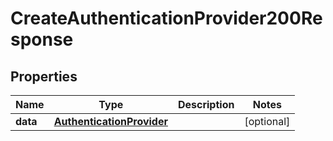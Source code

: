 

# CreateAuthenticationProvider200Response


## Properties

| Name | Type | Description | Notes |
|------------ | ------------- | ------------- | -------------|
|**data** | [**AuthenticationProvider**](AuthenticationProvider.md) |  |  [optional] |



